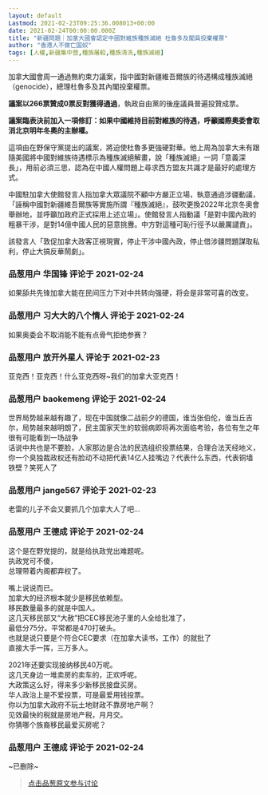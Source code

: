 ```yaml
---
layout: default
Lastmod: 2021-02-23T09:25:36.008013+00:00
date: 2021-02-24T00:00:00.000Z
title: "新疆問題｜加拿大國會認定中國對維族種族滅絕 杜魯多及閣員投棄權票"
author: "香港人不做亡国奴"
tags: [人權,新疆集中营,種族屠殺,種族清洗,種族滅絕]
---
```


加拿大國會周一通過無約束力議案，指中國對新疆維吾爾族的待遇構成種族滅絕（genocide），總理杜魯多及其內閣投棄權票。  
  
**議案以266票贊成0票反對獲得通過**，執政自由黨的後座議員普遍投贊成票。  
  
**議案臨表決前加入一項修訂：如果中國維持目前對維族的待遇，呼籲國際奧委會取消北京明年冬奧的主辦權。**  
  
這項由在野保守黨提出的議案，將迫使杜魯多更強硬對華。他上周為加拿大未有跟隨美國將中國對維族待遇標示為種族滅絕解畫，說「種族滅絕」一詞「意義深長」，用前必須三思，認為在中國人權問題上尋求西方盟友共識才是最好的處理方式。  
  
中國駐加拿大使館發言人指加拿大眾議院不顧中方嚴正立場，執意通過涉疆動議，「誣稱中國對新疆維吾爾族等實施所謂『種族滅絕』，鼓吹更換2022年北京冬奧會舉辦地，並呼籲加政府正式採用上述立場」。使館發言人指動議「是對中國內政的粗暴干涉，是對14億中國人民的惡意挑釁。中方對這種可恥行徑予以嚴厲譴責」。  
  
該發言人「敦促加拿大政客正視現實，停止干涉中國內政，停止借涉疆問題謀取私利，停止大搞反華鬧劇」。

            
### 品葱用户 **华国锋** 评论于 2021-02-24
        
如果舔共先锋加拿大能在民间压力下对中共转向强硬，将会是非常可喜的改变。
        


            
### 品葱用户 **习大大的八个情人** 评论于 2021-02-24
        
如果奥委会不取消能不能有点骨气拒绝参赛？
        


            
### 品葱用户 **放开外星人** 评论于 2021-02-23
        
亚克西！亚克西！什么亚克西呀~我们的加拿大亚克西！
        


            
### 品葱用户 **baokemeng** 评论于 2021-02-24
        
世界局势越来越有趣了，现在中国就像二战前夕的德国，谁当张伯伦，谁当丘吉尔，局势越来越明朗了，民主国家天生的软弱病即将再次面临考验，各位有生之年很有可能看到一场战争  
话说中共也是不要脸，人家那边是合法的民选组织投票结果，合理合法天经地义，你一个臭独裁政权还有脸动不动把代表14亿人挂嘴边？代表什么东西，代表铜墙铁壁？笑死人了
        


            
### 品葱用户 **jange567** 评论于 2021-02-23
        
老雷的儿子不会又要抓几个加拿大人了吧...
        


            
### 品葱用户 **王德成** 评论于 2021-02-24
        
这个是在野党提的，就是给执政党出难题呢。  
执政党可不傻，  
总理带着内阁都弃权了。  
  
嘴上说说而已。  
加拿大的经济根本就少是移民依赖型。  
移民数量最多的就是中国人。  
这几天移民部又“大赦”把CEC移民池子里的人全给批准了，  
最低分75分。平常都是470打破头。  
也就是说只要是个符合CEC要求（在加拿大读书，工作）的就批了  
直接大手一挥，三万多人。  
  
2021年还要实现接纳移民40万呢。  
这几天身边一堆卖房的卖车的，正欢呼呢。  
大政策这么好，得来多少新移民接盘买房。  
华人政治上是不爱投票，可是最爱用钱投票。  
你以为加拿大政府不玩土地财政不靠房地产啊？  
见效最快的税就是房地产税，月月交。  
你猜哪个族裔移民最爱买房呢？
        


            
### 品葱用户 **王德成** 评论于 2021-02-24
        
~已删除~
        






> [点击品葱原文参与讨论](https://pincong.rocks/article/29842)

